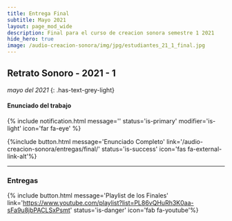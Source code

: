 ```yaml
---
title: Entrega Final
subtitle: Mayo 2021
layout: page_mod_wide
description: Final para el curso de creacion sonora semestre 1 2021
hide_hero: true
image: /audio-creacion-sonora/img/jpg/estudiantes_21_1_final.jpg
---
```


## Retrato Sonoro - 2021 - 1

<!-- ignore-prettier-start -->

_mayo del 2021_
{: .has-text-grey-light}

<!-- ignore-prettier-end -->

#### Enunciado del trabajo

{% include notification.html
message=''
status='is-primary'
modifier='is-light'
icon='far fa-eye'
%}

<!-- _"Crear una pieza sonora libre con una duración aproximada de 3
minutos. La pieza puede ser pero no esta limitada a una
composición músical, un paisaje sonoro, una compilación de
canciones o cualquier otro tipo de expresion sonora que se pueda
digitalizar y exportar en formato **.mp3 o .Wav**"_ -->

{%include button.html
message='Enunciado Completo'
link='/audio-creacion-sonora/entregas/final/'
status='is-success'
icon='fas fa-external-link-alt'%}

<!-- Para este primer proyecto de clase los estudiantes debian planear y producir una pieza sonora bajo el enunciado de un "Retrato Sonoro" y subirlo a YouTube con la opción de acompañar la entrega con un video o imagen de su elección.

El proceso de creación era totalmente libre, lo único que los estudiantes debian cumplir era una duración minima de 2 minutos.

Durante la muestra de sus piezas cada estudiante se toma unos minutos para contar como fue su experiencia durante la producción, composición o planeación de la pieza y habla un poco de que es lo que quiere representar en ella. -->

---

### Entregas

{% include button.html
message='Playlist de los Finales'
link='https://www.youtube.com/playlist?list=PL86vQHuRh3K0aa-sFa9u8jbPACLSxPsmt'
status='is-danger'
icon='fab fa-youtube'%}
